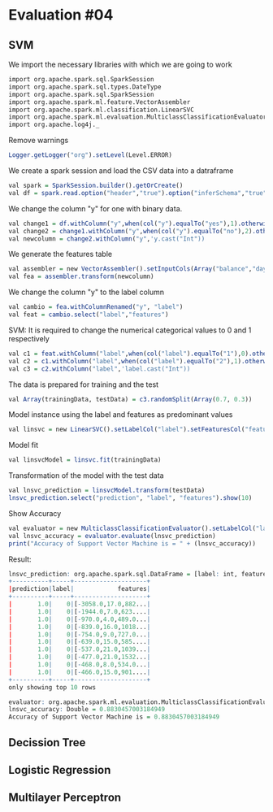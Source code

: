 # Evaluation #04

## SVM

We import the necessary libraries with which we are going to work

```r
import org.apache.spark.sql.SparkSession
import org.apache.spark.sql.types.DateType
import org.apache.spark.sql.SparkSession
import org.apache.spark.ml.feature.VectorAssembler
import org.apache.spark.ml.classification.LinearSVC
import org.apache.spark.ml.evaluation.MulticlassClassificationEvaluator
import org.apache.log4j._
```

Remove warnings

```r
Logger.getLogger("org").setLevel(Level.ERROR)
```

We create a spark session and load the CSV data into a datraframe

```r
val spark = SparkSession.builder().getOrCreate()
val df = spark.read.option("header","true").option("inferSchema","true").option("delimiter",";").format("csv").load("bank.csv")
```

We change the column "y" for one with binary data.

```r
val change1 = df.withColumn("y",when(col("y").equalTo("yes"),1).otherwise(col("y")))
val change2 = change1.withColumn("y",when(col("y").equalTo("no"),2).otherwise(col("y")))
val newcolumn = change2.withColumn("y",'y.cast("Int"))
```

We generate the features table

```r
val assembler = new VectorAssembler().setInputCols(Array("balance","day","duration","pdays","previous")).setOutputCol("features")
val fea = assembler.transform(newcolumn)
```

We change the column "y" to the label column

```r
val cambio = fea.withColumnRenamed("y", "label")
val feat = cambio.select("label","features")
```

SVM: It is required to change the numerical categorical values to 0 and 1 respectively

```r
val c1 = feat.withColumn("label",when(col("label").equalTo("1"),0).otherwise(col("label")))
val c2 = c1.withColumn("label",when(col("label").equalTo("2"),1).otherwise(col("label")))
val c3 = c2.withColumn("label",'label.cast("Int"))
```

The data is prepared for training and the test

```r
val Array(trainingData, testData) = c3.randomSplit(Array(0.7, 0.3))
```

Model instance using the label and features as predominant values

```r
val linsvc = new LinearSVC().setLabelCol("label").setFeaturesCol("features")
```

Model fit

```r
val linsvcModel = linsvc.fit(trainingData)
```

Transformation of the model with the test data

```r
val lnsvc_prediction = linsvcModel.transform(testData)
lnsvc_prediction.select("prediction", "label", "features").show(10)
```

Show Accuracy

```r
val evaluator = new MulticlassClassificationEvaluator().setLabelCol("label").setPredictionCol("prediction").setMetricName("accuracy")
val lnsvc_accuracy = evaluator.evaluate(lnsvc_prediction)
print("Accuracy of Support Vector Machine is = " + (lnsvc_accuracy))
```

Result:

```r
lnsvc_prediction: org.apache.spark.sql.DataFrame = [label: int, features: vector ... 2 more fields]
+----------+-----+--------------------+
|prediction|label|            features|
+----------+-----+--------------------+
|       1.0|    0|[-3058.0,17.0,882...|
|       1.0|    0|[-1944.0,7.0,623....|
|       1.0|    0|[-970.0,4.0,489.0...|
|       1.0|    0|[-839.0,16.0,1018...|
|       1.0|    0|[-754.0,9.0,727.0...|
|       1.0|    0|[-639.0,15.0,585....|
|       1.0|    0|[-537.0,21.0,1039...|
|       1.0|    0|[-477.0,21.0,1532...|
|       1.0|    0|[-468.0,8.0,534.0...|
|       1.0|    0|[-466.0,15.0,901....|
+----------+-----+--------------------+
only showing top 10 rows

evaluator: org.apache.spark.ml.evaluation.MulticlassClassificationEvaluator = mcEval_051e12751017
lnsvc_accuracy: Double = 0.8830457003184949
Accuracy of Support Vector Machine is = 0.8830457003184949
```

## Decission Tree

## Logistic Regression

## Multilayer Perceptron
